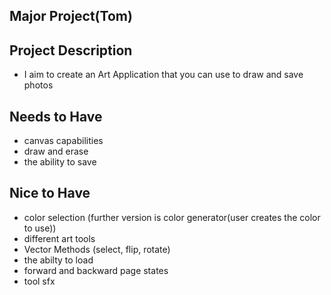 ## Major Project(Tom)

## Project Description

- I aim to create an Art Application that you can use to draw and save photos

## Needs to Have

- canvas capabilities
- draw and erase
- the ability to save

## Nice to Have

- color selection (further version is color generator(user creates the color to use))
- different art tools
- Vector Methods (select, flip, rotate)
- the abilty to load
- forward and backward page states
- tool sfx

